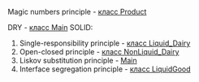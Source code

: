 Magic numbers principle - [класс Product](https://github.com/Teplax/ConsoleShop_SOLID/blob/1dd5972f4da00df5b8b434466d92d517f52a9acb/src/goods/Product.java#L5)

DRY - [класс Main](Main.printCatalogue)
SOLID:
1. Single-responsibility principle - [класс Liquid_Dairy](goods.Liquid_Dairy)
2. Open-closed principle - [класс NonLiquid_Dairy](goods/NonLiquid_Dairy.java:3)
3. Liskov substitution principle - [Main](Main.java:20)
4. Interface segregation principle - [класс LiquidGood](goods/LiquidGood.java:4)
